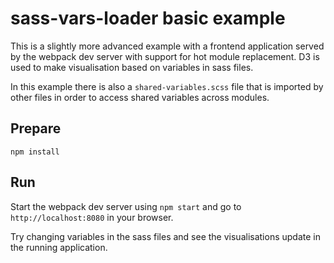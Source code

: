# sass-vars-loader basic example

This is a slightly more advanced example with a frontend application served by the webpack dev server with support for hot module replacement. D3 is used to make visualisation based on variables in sass files.

In this example there is also a `shared-variables.scss` file that is imported by other files in order to access shared variables across modules.

## Prepare

`npm install`

## Run

Start the webpack dev server using `npm start` and go to `http://localhost:8080` in your browser.

Try changing variables in the sass files and see the visualisations update in the running application.

